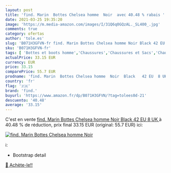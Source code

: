 ```yaml
---
layout: post
title: 'find. Marin  Bottes Chelsea homme  Noir  avec 40.48 % rabais '
date: 2021-03-25 19:35:20
image: 'https://m.media-amazon.com/images/I/31Q6q0GQzAL._SL400_.jpg'
comments: true
category: ofertas
author: 'tole.es'
slug: 'B071H3GFVN-fr find. Marin Bottes Chelsea homme Noir Black 42 EU 8 UK'
sku: 'B071H3GFVN-fr'
tags: [ 'Bottes et boots homme','Chaussures','Chaussures et Sacs','Chaussures homme','find.', ]
actualPrice: 33.15 EUR
currency: EUR
price: 33.15
comparePrice: 55.7 EUR
prodname: 'find. Marin  Bottes Chelsea homme  Noir  Black   42 EU  8 UK '
country: 'fr'
flag: '🇫🇷'
brand: 'find.'
buyurl: 'https://www.amazon.fr/dp/B071H3GFVN/?tag=tolees0d-21'
descuento: '40.48'
average: '33.15'
---
```


C'est en vente [find. Marin  Bottes Chelsea homme  Noir  Black   42 EU  8 UK ](https://www.amazon.fr/dp/B071H3GFVN/?tag=tolees0d-21)  à  40.48 % de réduction, prix final  33.15 EUR (original: 55.7 EUR) ici:

[![find. Marin  Bottes Chelsea homme  Noir ](https://m.media-amazon.com/images/I/31Q6q0GQzAL._SL400_.jpg)](https://www.amazon.fr/dp/B071H3GFVN/?tag=tolees0d-21)

ℹ️:

- Bootstrap detail

[🛒 Achète-le!!](https://www.amazon.fr/dp/B071H3GFVN/?tag=tolees0d-21)
